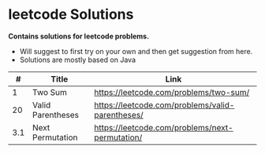 # leetcode Solutions
**Contains solutions for leetcode problems.**

 - Will suggest to first try on your own and then get suggestion from here. 
 - Solutions are mostly based on Java

| #   | Title | Link |
|-----| ----- | ---- |
 | 1   |Two Sum|https://leetcode.com/problems/two-sum/|
| 20  |Valid Parentheses|https://leetcode.com/problems/valid-parentheses/|
 | 3.1 |Next Permutation|https://leetcode.com/problems/next-permutation/|
